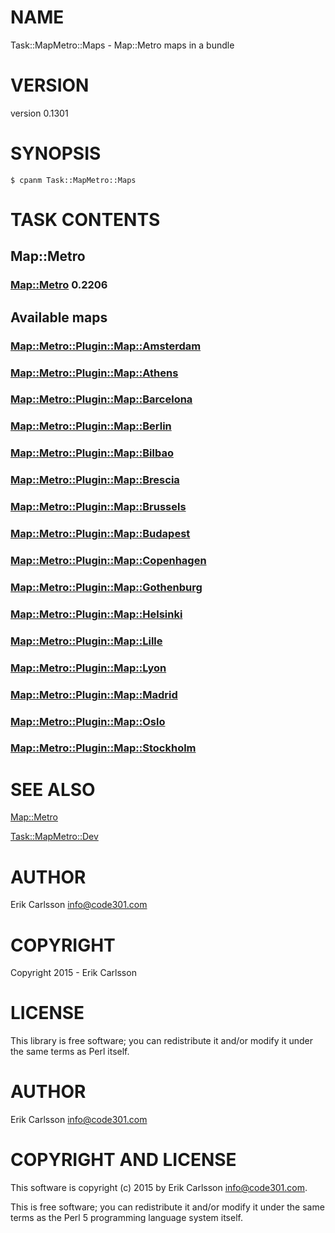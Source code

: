 # NAME

Task::MapMetro::Maps - Map::Metro maps in a bundle

# VERSION

version 0.1301

# SYNOPSIS

    $ cpanm Task::MapMetro::Maps

# TASK CONTENTS

## Map::Metro

### [Map::Metro](https://metacpan.org/pod/Map::Metro) 0.2206

## Available maps

### [Map::Metro::Plugin::Map::Amsterdam](https://metacpan.org/pod/Map::Metro::Plugin::Map::Amsterdam)

### [Map::Metro::Plugin::Map::Athens](https://metacpan.org/pod/Map::Metro::Plugin::Map::Athens)

### [Map::Metro::Plugin::Map::Barcelona](https://metacpan.org/pod/Map::Metro::Plugin::Map::Barcelona)

### [Map::Metro::Plugin::Map::Berlin](https://metacpan.org/pod/Map::Metro::Plugin::Map::Berlin)

### [Map::Metro::Plugin::Map::Bilbao](https://metacpan.org/pod/Map::Metro::Plugin::Map::Bilbao)

### [Map::Metro::Plugin::Map::Brescia](https://metacpan.org/pod/Map::Metro::Plugin::Map::Brescia)

### [Map::Metro::Plugin::Map::Brussels](https://metacpan.org/pod/Map::Metro::Plugin::Map::Brussels)

### [Map::Metro::Plugin::Map::Budapest](https://metacpan.org/pod/Map::Metro::Plugin::Map::Budapest)

### [Map::Metro::Plugin::Map::Copenhagen](https://metacpan.org/pod/Map::Metro::Plugin::Map::Copenhagen)

### [Map::Metro::Plugin::Map::Gothenburg](https://metacpan.org/pod/Map::Metro::Plugin::Map::Gothenburg)

### [Map::Metro::Plugin::Map::Helsinki](https://metacpan.org/pod/Map::Metro::Plugin::Map::Helsinki)

### [Map::Metro::Plugin::Map::Lille](https://metacpan.org/pod/Map::Metro::Plugin::Map::Lille)

### [Map::Metro::Plugin::Map::Lyon](https://metacpan.org/pod/Map::Metro::Plugin::Map::Lyon)

### [Map::Metro::Plugin::Map::Madrid](https://metacpan.org/pod/Map::Metro::Plugin::Map::Madrid)

### [Map::Metro::Plugin::Map::Oslo](https://metacpan.org/pod/Map::Metro::Plugin::Map::Oslo)

### [Map::Metro::Plugin::Map::Stockholm](https://metacpan.org/pod/Map::Metro::Plugin::Map::Stockholm)

# SEE ALSO

[Map::Metro](https://metacpan.org/pod/Map::Metro)

[Task::MapMetro::Dev](https://metacpan.org/pod/Task::MapMetro::Dev)

# AUTHOR

Erik Carlsson <info@code301.com>

# COPYRIGHT

Copyright 2015 - Erik Carlsson

# LICENSE

This library is free software; you can redistribute it and/or modify
it under the same terms as Perl itself.

# AUTHOR

Erik Carlsson <info@code301.com>

# COPYRIGHT AND LICENSE

This software is copyright (c) 2015 by Erik Carlsson <info@code301.com>.

This is free software; you can redistribute it and/or modify it under
the same terms as the Perl 5 programming language system itself.
